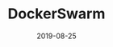 ---
title: DockerSwarm
date: 2019-08-25
tags: ["Docker","DockerSwarm"]
categories: ["Docker"]
description: Dockerfile是一个好东西
img: https://ss2.baidu.com/6ONYsjip0QIZ8tyhnq/it/u=3775172144,3501685571&fm=58&bpow=500&bpoh=416
toc: true
draft: true
---
